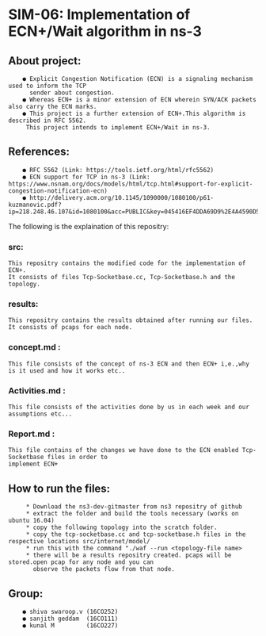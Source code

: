 # SIM-06: Implementation of ECN+/Wait algorithm in ns-3 

## About project:
        ● Explicit Congestion Notification (ECN) is a signaling mechanism used to inform the TCP 
          sender about congestion.
        ● Whereas ECN+ is a minor extension of ECN wherein SYN/ACK packets also carry the ECN marks.
        ● This project is a further extension of ECN+.This algorithm is described in RFC 5562. 
         This project intends to implement ECN+/Wait in ns-3.
         
## References:
        ● RFC 5562 (Link: ​https://tools.ietf.org/html/rfc5562​) 
        ● ECN support for TCP in ns-3 (Link: https://www.nsnam.org/docs/models/html/tcp.html#support-for-explicit-congestion-notification-ecn​)
        ● http://delivery.acm.org/10.1145/1090000/1080100/p61-kuzmanovic.pdf?ip=218.248.46.107&id=1080100&acc=PUBLIC&key=045416EF4DDA69D9%2E4A4590D5C9BCB165%2E4D4702B0C3E38B35%2E4D4702B0C3E38B35&__acm__=1541934899_2f78bd63fdd21f83bdb011453bd6d979
        
 The following is the explaination of this repositry:
 
### src:
    This repositry contains the modified code for the implementation of ECN+.
    It consists of files Tcp-Socketbase.cc, Tcp-Socketbase.h and the topology.
 
### results:
    This repositry contains the results obtained after running our files. It consists of pcaps for each node.

### concept.md :
    This file consists of the concept of ns-3 ECN and then ECN+ i,e.,why is it used and how it works etc..
    
### Activities.md :
    This file consists of the activities done by us in each week and our assumptions etc...
    
### Report.md :
    This file contains of the changes we have done to the ECN enabled Tcp-Socketbase files in order to 
    implement ECN+


## How to run the files:
         
         * Download the ns3-dev-gitmaster from ns3 repositry of github
         * extract the folder and build the tools necessary (works on ubuntu 16.04)
         * copy the following topology into the scratch folder.
         * copy the tcp-socketbase.cc and tcp-socketbase.h files in the respective locations src/internet/model/
         * run this with the command "./waf --run <topology-file name>
         * there will be a results repositry created. pcaps will be stored.open pcap for any node and you can 
           observe the packets flow from that node.
           
## Group:
        ● shiva swaroop.v (16CO252)
        ● sanjith geddam  (16CO111)
        ● kunal M         (16CO227)
